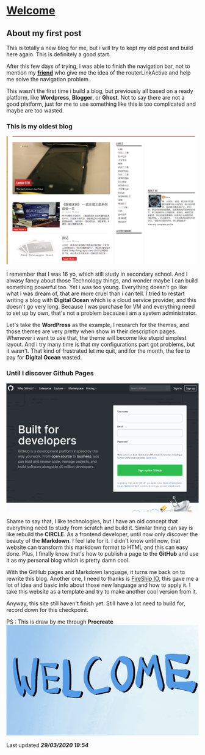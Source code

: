 # [Welcome](/blog/post/welcome)
## About my first post

This is totally a new blog for me, but i will try to kept my old post and build here again. This is definitely a good start.

After this few days of trying, i was able to finish the navigation bar, not to mention my **[friend](https://github.com/CodeTropolis)** who give me the idea of the routerLinkActive and help me solve the navigation problem.

This wasn't the first time i build a blog, but previously all based on a ready platform, like **Wordpress**, **Blogger**, or **Ghost**. Not to say there are not a good platform, just for me to use something like this is too complicated and maybe are too wasted.

### This is my oldest blog

![Old, but still there](assets/images/old_blogspot.png)

 I remember that I was 16 yo, which still study in secondary school. And I alwasy fancy about those Technology things, and wonder maybe I can build something powerful too. Yet i was too young. Everything doesn't go like what i was dream of, that are more cruel than i can tell. I tried to restart writing a blog with **Digital Ocean** which is a cloud service provider, and this doesn't go very long. Because I was purchase for VM and everything need to set up by own, that's not a problem because i am a system administrator. 

 Let's take the **WordPress** as the example, I research for the themes, and those themes are very pretty when show in their description pages. Whenever i want to use that, the theme will become like stupid simplest layout. And i try many time is that my configurations part got problems, but it wasn't. That kind of frustrated let me quit, and for the month, the fee to pay for **Digital Ocean** wasted. 

 ### Until I discover Github Pages

![github](assets/images/github.png)

Shame to say that, I like technologies, but I have an old concept that everything need to study from scratch and build it. Similar thing can say is like rebuild the **CIRCLE**. As a frontend developer, until now only discover the beauty of the **Markdown**. I feel late for it. I didn't know until now, that website can transform this markdown format to HTML and this can easy done. Plus, I finally know that's how to publish a page to the **GitHub** and use it as my personal blog which is pretty damn cool. 

With the GitHub pages and Markdown language, it turns me back on to rewrite this blog. Another one, I need to thanks is [FireShip IO](https://fireship.io/), this gave me a lot of idea and basic info about those new language and how to apply it. I take this website as a template and try to make another cool version from it.

Anyway, this site still haven't finish yet. Still have a lot need to build for, record down for this checkpoint.

PS : This is draw by me through **Procreate**
![welcome](assets/images/welcome.jpg)


Last updated ***29/03/2020 19:54***

